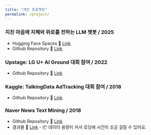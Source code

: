 ```yaml
---
title: "개인 프로젝트"
permalink: /project/
---
```


### 지친 마음에 지혜와 위로를 전하는 LLM 챗봇 / 2025
- Hugging Face Spaces 🔗 [Link](https://huggingface.co/spaces/flowersuna/mind_lantern)
- Github Repository 🔗 [Link](https://github.com/FlowerSuNa/mind_lantern)

### Upstage: LG U+ AI Ground 대회 참여 / 2022
- Github Repository 🔗 [Link](https://github.com/FlowerSuNa/upstage-Uplus.git)

### Kaggle: TalkingData AdTracking 대회 참여 / 2018
- Github Repository 🔗 [Link](https://github.com/FlowerSuNa/Ad_Tracking_Project)

### Naver News Text Mining / 2018
- Github Repository 🔗 [Link](https://github.com/FlowerSuNa/Naver_News_Project)
- 결과물 🔗 [Link](myway/naver_news.html) - 📦 데이터 용량이 커서 로딩에 시간이 조금 걸릴 수 있어요.
  
